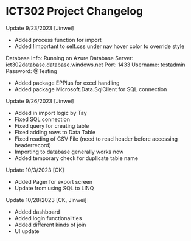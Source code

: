 # ICT302 Project Changelog

Update 9/23/2023 [Jinwei]

- Added process function for import
- Added !important to self.css under nav hover color to override style

Database Info:
Running on Azure Database
Server: ict302database.database.windows.net
Port: 1433
Username: testadmin
Password: @Testing

- Added package EPPlus for excel handling
- Added package Microsoft.Data.SqlClient for SQL connection

Update 9/26/2023 [Jinwei]

- Added in import logic by Tay
- Fixed SQL connection
- Fixed query for creating table
- Fixed adding rows to Data Table
- Fixed reading of CSV File (need to read header before accessing headerrecord)
- Importing to database generally works now
- Added temporary check for duplicate table name

Update 10/3/2023 [CK]

- Added Pager for export screen
- Update from using SQL to LINQ

Update 10/28/2023 [CK, Jinwei]

- Added dashboard
- Added login functionalities
- Added different kinds of join
- UI update
